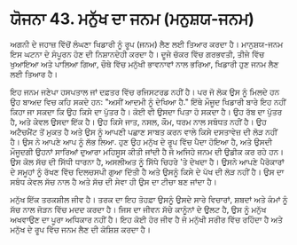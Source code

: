 # ਯੋਜਨਾ 43. ਮਨੁੱਖ ਦਾ ਜਨਮ (ਮਨੁਸ਼ਯ-ਜਨਮ)

ਅਗਨੀ ਦੇ ਜਹਾਜ਼ ਵਿੱਚੋਂ ਲੰਘਣਾ ਖਿਡਾਰੀ ਨੂੰ ਰੂਪ (ਜਨਮ) ਲੈਣ ਲਈ ਤਿਆਰ ਕਰਦਾ ਹੈ। ਮਾਨੁਸ਼ਯ-ਜਨਮ ਇਸ ਘਟਨਾ ਦੇ ਸੰਪੂਰਨ ਹੋਣ ਦੀ ਨਿਸ਼ਾਨਦੇਹੀ ਕਰਦਾ ਹੈ। ਦੂਜੇ ਚੱਕਰ ਵਿੱਚ ਗਰਭਵਤੀ, ਤੀਜੇ ਵਿੱਚ ਖੁਆਇਆ ਅਤੇ ਪਾਲਿਆ ਗਿਆ, ਚੌਥੇ ਵਿੱਚ ਮਨੁੱਖੀ ਭਾਵਨਾਵਾਂ ਨਾਲ ਭਰਿਆ, ਖਿਡਾਰੀ ਹੁਣ ਜਨਮ ਲੈਣ ਲਈ ਤਿਆਰ ਹੈ।

ਇਹ ਜਨਮ ਜਣੇਪਾ ਹਸਪਤਾਲ ਜਾਂ ਦਫ਼ਤਰ ਵਿੱਚ ਰਜਿਸਟਰਡ ਨਹੀਂ ਹੈ। ਪਰ ਜੋ ਲੋਕ ਉਸ ਨੂੰ ਮਿਲਦੇ ਹਨ ਉਹ ਬਾਅਦ ਵਿਚ ਕਹਿ ਸਕਦੇ ਹਨ: "ਅਸੀਂ ਆਦਮੀ ਨੂੰ ਦੇਖਿਆ ਹੈ." ਇੱਥੇ ਮੌਜੂਦ ਖਿਡਾਰੀ ਬਾਰੇ ਇਹ ਨਹੀਂ ਕਿਹਾ ਜਾ ਸਕਦਾ ਕਿ ਉਹ ਕਿਸੇ ਦਾ ਪੁੱਤਰ ਹੈ। ਕੋਈ ਵੀ ਉਸਦਾ ਪਿਤਾ ਹੋ ਸਕਦਾ ਹੈ। ਉਹ ਰੱਬ ਦਾ ਪੁੱਤਰ ਹੈ, ਅਤੇ ਕੇਵਲ ਉਸਦਾ ਇੱਕ ਹੈ। ਉਹ ਕਿਸੇ ਜਾਤ, ਨਸਲ, ਕੌਮ, ਧਰਮ ਨਾਲ ਸਬੰਧਤ ਨਹੀਂ ਹੈ। ਉਹ ਅਟੈਚਮੈਂਟ ਤੋਂ ਮੁਕਤ ਹੈ ਅਤੇ ਉਸ ਨੂੰ ਆਪਣੀ ਪਛਾਣ ਸਾਬਤ ਕਰਨ ਵਾਲੇ ਕਿਸੇ ਦਸਤਾਵੇਜ਼ ਦੀ ਲੋੜ ਨਹੀਂ ਹੈ। ਉਸ ਨੇ ਆਪਣੇ ਆਪ ਨੂੰ ਲੱਭ ਲਿਆ. ਹੁਣ ਉਹ ਮਨੁੱਖ ਦੇ ਰੂਪ ਵਿੱਚ ਪੈਦਾ ਹੋਇਆ ਹੈ, ਅਤੇ ਉਸਦੀ ਮੌਜੂਦਗੀ ਉਹਨਾਂ ਸਾਰਿਆਂ ਦੁਆਰਾ ਮਹਿਸੂਸ ਕੀਤੀ ਜਾਂਦੀ ਹੈ ਜੋ ਅਜਿਹੇ ਜਨਮ ਦੀ ਉਡੀਕ ਕਰ ਰਹੇ ਹਨ। ਉਸ ਕੋਲ ਸੱਚ ਦੀ ਸਿੱਧੀ ਧਾਰਨਾ ਹੈ, ਅਸਲੀਅਤ ਨੂੰ ਸਿੱਧੇ ਚਿਹਰੇ 'ਤੇ ਦੇਖਦਾ ਹੈ। ਉਸਨੇ ਆਪਣੇ ਪੈਰੋਕਾਰਾਂ ਦੇ ਸਮੂਹਾਂ ਨੂੰ ਰੱਖਣ ਵਿੱਚ ਦਿਲਚਸਪੀ ਗੁਆ ਦਿੱਤੀ ਹੈ ਅਤੇ ਉਸਨੂੰ ਕਿਸੇ ਦੇ ਪੱਖ ਦੀ ਲੋੜ ਨਹੀਂ ਹੈ। ਉਸ ਦਾ ਸਬੰਧ ਕੇਵਲ ਸੱਚ ਨਾਲ ਹੈ ਅਤੇ ਸੱਚ ਦੀ ਸੇਵਾ ਹੀ ਉਸ ਦਾ ਟੀਚਾ ਬਣ ਜਾਂਦਾ ਹੈ।

ਮਨੁੱਖ ਇੱਕ ਤਰਕਸ਼ੀਲ ਜੀਵ ਹੈ। ਤਰਕ ਦਾ ਇਹ ਤੋਹਫ਼ਾ ਉਸਨੂੰ ਉਸਦੇ ਸਾਰੇ ਵਿਚਾਰਾਂ, ਸ਼ਬਦਾਂ ਅਤੇ ਕੰਮਾਂ ਨੂੰ ਸੱਚ ਨਾਲ ਜੋੜਨ ਵਿੱਚ ਮਦਦ ਕਰਦਾ ਹੈ। ਜਿਸ ਦਾ ਜੀਵਨ ਸੱਚੇ ਕਾਨੂੰਨਾਂ ਦੇ ਉਲਟ ਹੈ, ਉਸ ਨੂੰ ਮਨੁੱਖ ਅਖਵਾਉਣ ਦਾ ਪੂਰਾ ਅਧਿਕਾਰ ਨਹੀਂ ਹੈ। ਇਹ ਕੋਈ ਹੋਰ ਜੀਵ ਹੈ ਜੋ ਮਨੁੱਖੀ ਸਰੀਰ ਵਿੱਚ ਰਹਿੰਦਾ ਹੈ ਅਤੇ ਮਨੁੱਖ ਦੇ ਰੂਪ ਵਿੱਚ ਜਨਮ ਲੈਣ ਦੀ ਕੋਸ਼ਿਸ਼ ਕਰਦਾ ਹੈ।

